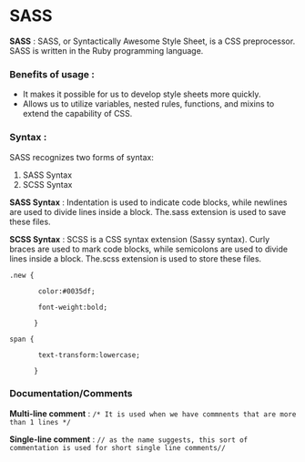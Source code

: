 # SASS

**SASS** : SASS, or Syntactically Awesome Style Sheet, is a CSS preprocessor. SASS is written in the Ruby programming language. 

### Benefits of usage :

- It makes it possible for us to develop style sheets more quickly.
- Allows us to utilize variables, nested rules, functions, and mixins to extend the capability of CSS.

### Syntax : 

SASS recognizes two forms of syntax: 

1. SASS Syntax
2. SCSS Syntax 

**SASS Syntax** : Indentation is used to indicate code blocks, while newlines are used to divide lines inside a block. The.sass extension is used to save these files.

**SCSS Syntax** : SCSS is a CSS syntax extension (Sassy syntax). Curly braces are used to mark code blocks, while semicolons are used to divide lines inside a block. The.scss extension is used to store these files.

```
.new {

       color:#0035df;

       font-weight:bold;

      }

span {

       text-transform:lowercase;

      }
```

### Documentation/Comments 

**Multi-line comment** : `/* It is used when we have commnents that are more than 1 lines */`

**Single-line comment** : `// as the name suggests, this sort of commentation is used for short single line comments//` 
